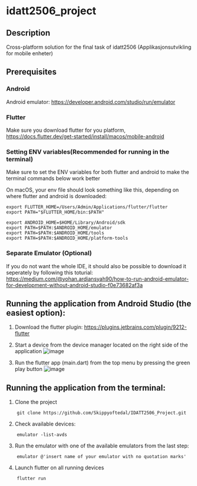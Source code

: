 # idatt2506_project


## Description
Cross-platform solution for the final task of idatt2506 (Applikasjonsutvikling for mobile enheter)




## Prerequisites

### Android
Android emulator: https://developer.android.com/studio/run/emulator

### Flutter
Make sure you download flutter for you platform, https://docs.flutter.dev/get-started/install/macos/mobile-android

### Setting ENV variables(Recommended for running in the terminal)

Make sure to set the ENV variables for both flutter and android to make the terminal commands below work better

On macOS, your env file should look something like this, depending on where flutter and android is downloaded:
```
export FLUTTER_HOME=/Users/Admin/Applications/flutter/flutter
export PATH="$FLUTTER_HOME/bin:$PATH"

export ANDROID_HOME=$HOME/Library/Android/sdk
export PATH=$PATH:$ANDROID_HOME/emulator
export PATH=$PATH:$ANDROID_HOME/tools
export PATH=$PATH:$ANDROID_HOME/platform-tools
```
### Separate Emulator (Optional)
If you do not want the whole IDE, it should also be possible to download it seperately by following this toturial: https://medium.com/@yohan.ardiansyah90/how-to-run-android-emulator-for-development-without-android-studio-f0e73682af3a

## Running the application from Android Studio (the easiest option):

1. Download the flutter plugin: https://plugins.jetbrains.com/plugin/9212-flutter
2. Start a device from the device manager located on the right side of the application
![image](https://github.com/user-attachments/assets/625bb818-3af1-4af1-ae6e-947ec01e431d)

3. Run the flutter app (main.dart) from the top menu by pressing the green play button
![image](https://github.com/user-attachments/assets/fffe6e83-b0f7-4ca1-9d4e-060bc6f71925)



## Running the application from the terminal:

1. Clone the project
```
    git clone https://github.com/Skippyoftedal/IDATT2506_Project.git
```

2. Check available devices:
```
    emulator -list-avds
```

3. Run the emulator with one of the available emulators from the last step:
```
    emulator @'insert name of your emulator with no quotation marks'
```

4. Launch flutter on all running devices
```
    flutter run
```
